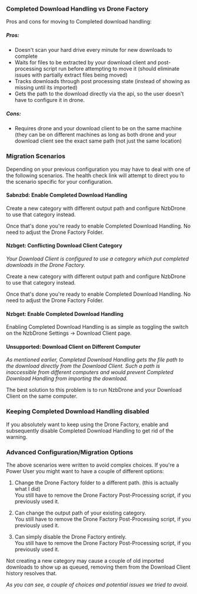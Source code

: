 ### Completed Download Handling vs Drone Factory ###

Pros and cons for moving to Completed download handling:

##### Pros: #####

- Doesn't scan your hard drive every minute for new downloads to complete
- Waits for files to be extracted by your download client and post-processing script run before attempting to move it (should eliminate issues with partially extract files being moved)
- Tracks downloads through post processing state (instead of showing as missing until its imported)
- Gets the path to the download directly via the api, so the user doesn't have to configure it in drone.

##### Cons: #####
- Requires drone and your download client to be on the same machine (they can be on different machines as long as both drone and your download client see the exact same path (not just the same location)

### Migration Scenarios ###

Depending on your previous configuration you may have to deal with one of the following scenarios.
The health check link will attempt to direct you to the scenario specific for your configuration.

#### Sabnzbd: Enable Completed Download Handling ####

Create a new category with different output path and configure NzbDrone to use that category instead.  

Once that's done you're ready to enable Completed Download Handling. No need to adjust the Drone Factory Folder.

#### Nzbget: Conflicting Download Client Category ####

_Your Download Client is configured to use a category which put completed downloads in the Drone Factory._

Create a new category with different output path and configure NzbDrone to use that category instead.  

Once that's done you're ready to enable Completed Download Handling. No need to adjust the Drone Factory Folder.

#### Nzbget: Enable Completed Download Handling ####

Enabling Completed Download Handling is as simple as toggling the switch on the NzbDrone Settings -> Download Client page.  

#### Unsupported: Download Client on Different Computer ####

_As mentioned earlier, Completed Download Handling gets the file path to the download directly from the Download Client. Such a path is inaccessible from different computers and would prevent Completed Download Handling from importing the download._

The best solution to this problem is to run NzbDrone and your Download Client on the same computer.

### Keeping Completed Download Handling disabled ###

If you absolutely want to keep using the Drone Factory, enable and subsequently disable Completed Download Handling to get rid of the warning.  

### Advanced Configuration/Migration Options ###

The above scenarios were written to avoid complex choices. If you're a Power User you might want to have a couple of different options:

1. Change the Drone Factory folder to a different path. (this is actually what I did)  
   You still have to remove the Drone Factory Post-Processing script, if you previously used it.

2. Can change the output path of your existing category.  
   You still have to remove the Drone Factory Post-Processing script, if you previously used it.

3. Can simply disable the Drone Factory entirely.  
   You still have to remove the Drone Factory Post-Processing script, if you previously used it.

Not creating a new category may cause a couple of old imported downloads to show up as queued, removing them from the Download Client history resolves that.

_As you can see, a couple of choices and potential issues we tried to avoid._





















 